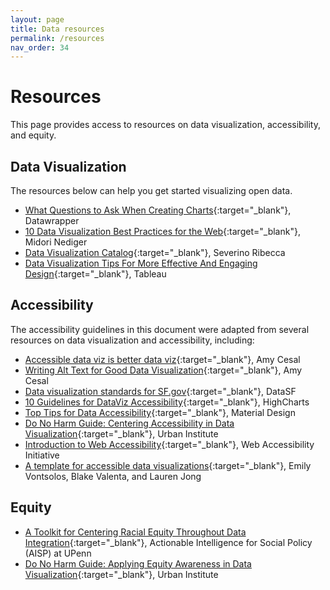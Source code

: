 ```yaml
---
layout: page
title: Data resources
permalink: /resources
nav_order: 34
---
```


# Resources

This page provides access to resources on data visualization, accessibility, and equity. 

## Data Visualization
The resources below can help you get started visualizing open data.

* [What Questions to Ask When Creating Charts](https://blog.datawrapper.de/better-charts/){:target="_blank"}, Datawrapper
* [10 Data Visualization Best Practices for the Web](https://www.webdesignerdepot.com/2018/07/10-data-visualization-best-practices-for-the-web/){:target="_blank"}, Midori Nediger
* [Data Visualization Catalog](https://datavizcatalogue.com/index.html){:target="_blank"}, Severino Ribecca 
* [Data Visualization Tips For More Effective And Engaging Design](https://www.tableau.com/learn/articles/data-visualization-tips){:target="_blank"}, Tableau

## Accessibility
The accessibility guidelines in this document were adapted from several resources on data visualization and accessibility, including: 

* [Accessible data viz is better data viz](https://www.storytellingwithdata.com/blog/2018/6/26/accessible-data-viz-is-better-data-viz){:target="_blank"}, Amy Cesal
* [Writing Alt Text for Good Data Visualization](https://medium.com/nightingale/writing-alt-text-for-data-visualization-2a218ef43f81){:target="_blank"}, Amy Cesal
* [Data visualization standards for SF.gov](https://datasf.gitbook.io/public-data-visualization-guide/){:target="_blank"}, DataSF
* [10 Guidelines for DataViz Accessibility](https://www.highcharts.com/blog/tutorials/10-guidelines-for-dataviz-accessibility/){:target="_blank"}, HighCharts
* [Top Tips for Data Accessibility](https://material.io/blog/data-visualization-accessibility){:target="_blank"}, Material Design
* [Do No Harm Guide: Centering Accessibility in Data Visualization](https://www.urban.org/research/publication/do-no-harm-guide-centering-accessibility-data-visualization){:target="_blank"}, Urban Institute
* [Introduction to Web Accessibility](https://www.w3.org/WAI/fundamentals/accessibility-intro/){:target="_blank"}, Web Accessibility Initiative
* [A template for accessible data visualizations](https://medium.com/san-francisco-digital-services/a-template-for-accessible-data-visualizations-ca2ed52f945b){:target="_blank"}, Emily Vontsolos, Blake Valenta, and Lauren Jong

## Equity

* [A Toolkit for Centering Racial Equity Throughout Data Integration](https://aisp.upenn.edu/centering-equity/){:target="_blank"}, Actionable Intelligence for Social Policy (AISP) at UPenn
* [Do No Harm Guide: Applying Equity Awareness in Data Visualization](https://www.urban.org/sites/default/files/publication/104296/do-no-harm-guide.pdf){:target="_blank"}, Urban Institute
